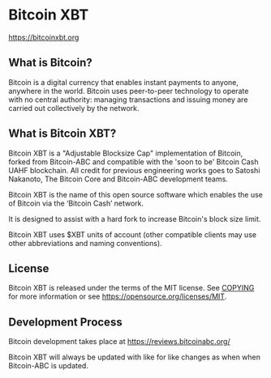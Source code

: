 Bitcoin XBT
===========

https://bitcoinxbt.org

What is Bitcoin?
----------------

Bitcoin is a digital currency that enables instant payments to
anyone, anywhere in the world. Bitcoin uses peer-to-peer technology to operate
with no central authority: managing transactions and issuing money are carried
out collectively by the network.

What is Bitcoin XBT?
--------------------

Bitcoin XBT is a "Adjustable Blocksize Cap" implementation of Bitcoin, forked from Bitcoin-ABC and compatible with the 'soon to be' Bitcoin Cash UAHF blockchain. All credit for previous engineering works goes to Satoshi Nakanoto, The Bitcoin Core and Bitcoin-ABC development teams.

Bitcoin XBT is the name of this open source software which enables the use of Bitcoin via the ‘Bitcoin Cash’ network.

It is designed to assist with a hard fork to increase Bitcoin's block size limit.

Bitcoin XBT uses $XBT units of account (other compatible clients may use other abbreviations and naming conventions).

License
-------

Bitcoin XBT is released under the terms of the MIT license. See [COPYING](COPYING) for more
information or see https://opensource.org/licenses/MIT.

Development Process
-------------------

Bitcoin development takes place at https://reviews.bitcoinabc.org/

Bitcoin XBT will always be updated with like for like changes as when when Bitcoin-ABC is updated.
